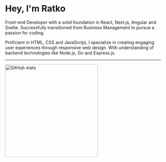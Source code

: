 <h1>Hey, I'm Ratko</h1>

<p>Front-end Developer with a solid foundation in React, Next.js, Angular and Svelte. Successfully transitioned from Business Management to pursue a passion for coding.</p>

<p>Proficient in HTML, CSS and JavaScript, I specialize in creating engaging user experiences through responsive web design. With understanding of backend technologies like Node.js, Go and Express.js.</p>

<hr>

<img 
  align="left" 
  width="300" 
  src="https://github-readme-stats.vercel.app/api/top-langs/?username=sixra&layout=compact&bg_color=66000000&text_color=5D6D7E&title_color=0078FF&border_color=66000000&langs_count=6" 
  alt="GitHub stats" 
/>
